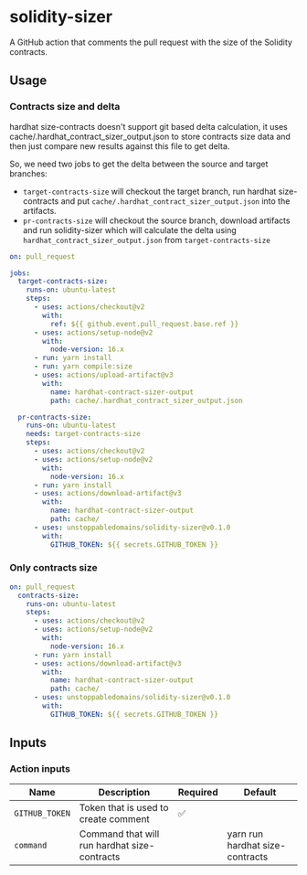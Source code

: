 # solidity-sizer

A GitHub action that comments the pull request with the size of the Solidity
contracts.

## Usage

### Contracts size and delta

hardhat size-contracts doesn't support git based delta calculation, it uses
cache/.hardhat_contract_sizer_output.json to store contracts size data and then
just compare new results against this file to get delta.

So, we need two jobs to get the delta between the source and target branches:

- `target-contracts-size` will checkout the target branch, run hardhat
  size-contracts and put `cache/.hardhat_contract_sizer_output.json` into the
  artifacts.
- `pr-contracts-size` will checkout the source branch, download artifacts and
  run solidity-sizer which will calculate the delta using
  `hardhat_contract_sizer_output.json` from `target-contracts-size`

```yml
on: pull_request

jobs:
  target-contracts-size:
    runs-on: ubuntu-latest
    steps:
      - uses: actions/checkout@v2
        with:
          ref: ${{ github.event.pull_request.base.ref }}
      - uses: actions/setup-node@v2
        with:
          node-version: 16.x
      - run: yarn install
      - run: yarn compile:size
      - uses: actions/upload-artifact@v3
        with:
          name: hardhat-contract-sizer-output
          path: cache/.hardhat_contract_sizer_output.json

  pr-contracts-size:
    runs-on: ubuntu-latest
    needs: target-contracts-size
    steps:
      - uses: actions/checkout@v2
      - uses: actions/setup-node@v2
        with:
          node-version: 16.x
      - run: yarn install
      - uses: actions/download-artifact@v3
        with:
          name: hardhat-contract-sizer-output
          path: cache/
      - uses: unstoppabledomains/solidity-sizer@v0.1.0
        with:
          GITHUB_TOKEN: ${{ secrets.GITHUB_TOKEN }}
```

### Only contracts size

```yml
on: pull_request
  contracts-size:
    runs-on: ubuntu-latest
    steps:
      - uses: actions/checkout@v2
      - uses: actions/setup-node@v2
        with:
          node-version: 16.x
      - run: yarn install
      - uses: actions/download-artifact@v3
        with:
          name: hardhat-contract-sizer-output
          path: cache/
      - uses: unstoppabledomains/solidity-sizer@v0.1.0
        with:
          GITHUB_TOKEN: ${{ secrets.GITHUB_TOKEN }}
```

## Inputs

### Action inputs

| Name           | Description                                  | Required | Default                         |
| -------------- | -------------------------------------------- | -------- | ------------------------------- |
| `GITHUB_TOKEN` | Token that is used to create comment         | ✅       |                                 |
| `command`      | Command that will run hardhat size-contracts |          | yarn run hardhat size-contracts |
